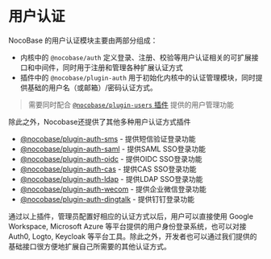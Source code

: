 # 用户认证

NocoBase 的用户认证模块主要由两部分组成：

- 内核中的 `@nocobase/auth` 定义登录、注册、校验等用户认证相关的可扩展接口和中间件，同时用于注册和管理各种扩展认证方式
- 插件中的 `@nocobase/plugin-auth` 用于初始化内核中的认证管理模块，同时提供基础的用户名（或邮箱）/密码认证方式。

> 需要同时配合 [`@nocobase/plugin-users` 插件](/users-permissions/user) 提供的用户管理功能

除此之外，Nocobase还提供了其他多种用户认证方式插件

- [@nocobase/plugin-auth-sms](/auth-verifications/auth-sms/) - 提供短信验证登录功能
- [@nocobase/plugin-auth-saml](/auth-verifications/auth-saml/) - 提供SAML SSO登录功能
- [@nocobase/plugin-auth-oidc](/auth-verifications/auth-oidc/) - 提供OIDC SSO登录功能
- [@nocobase/plugin-auth-cas](/auth-verifications/auth-cas/) - 提供CAS SSO登录功能
- [@nocobase/plugin-auth-ldap](/auth-verifications/auth-ldap/) - 提供LDAP SSO登录功能
- [@nocobase/plugin-auth-wecom](/auth-verifications/auth-wecom/) - 提供企业微信登录功能
- [@nocobase/plugin-auth-dingtalk](/auth-verifications/auth-dingtalk/) - 提供钉钉登录功能

通过以上插件，管理员配置好相应的认证方式以后，用户可以直接使用 Google Workspace, Microsoft Azure 等平台提供的用户身份登录系统，也可以对接Auth0, Logto, Keycloak 等平台工具。除此之外，开发者也可以通过我们提供的基础接口很方便地扩展自己所需要的其他认证方式。
